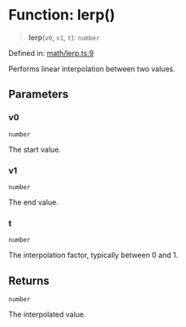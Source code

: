 # Function: lerp()

> **lerp**(`v0`, `v1`, `t`): `number`

Defined in: [math/lerp.ts:9](https://github.com/Forge-Game-Engine/Forge/blob/5b90130e2e0c679482e3bd31c32cbea9b4cffce1/src/math/lerp.ts#L9)

Performs linear interpolation between two values.

## Parameters

### v0

`number`

The start value.

### v1

`number`

The end value.

### t

`number`

The interpolation factor, typically between 0 and 1.

## Returns

`number`

The interpolated value.
